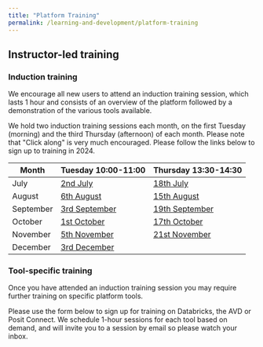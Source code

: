 ```yaml
---
title: "Platform Training"
permalink: /learning-and-development/platform-training
---
```


## Instructor-led training

### Induction training

We encourage all new users to attend an induction training session, which lasts 1 hour and consists of an overview of the platform followed by a demonstration of the various tools available.

We hold two induction training sessions each month, on the first Tuesday (morning) and the third Thursday (afternoon) of each month. Please note that "Click along" is very much encouraged. Please follow the links below to sign up to training in 2024.

| Month      | Tuesday 10:00-11:00 | Thursday 13:30-14:30 |
|------------|---------------------|----------------------|
| July       | [2nd July](#)       | [18th July](#)       |
| August     | [6th August](#)     | [15th August](#)     |
| September  | [3rd September](#)  | [19th September](#)  |
| October    | [1st October](#)    | [17th October](#)    |
| November   | [5th November](#)   | [21st November](#)   |
| December   | [3rd December](#)   |                      |

### Tool-specific training

Once you have attended an induction training session you may require further training on specific platform tools.

Please use the form below to sign up for training on Databricks, the AVD or Posit Connect. We schedule 1-hour sessions for each tool based on demand, and will invite you to a session by email so please watch your inbox.
